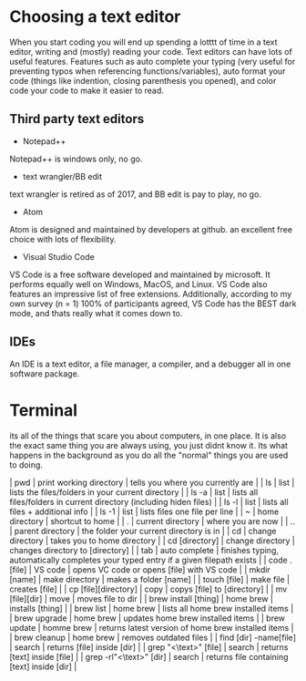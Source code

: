 # Choosing a text editor

When you start coding you will end up spending a lotttt of time in a text editor, writing and (mostly) reading your code. Text editors can have lots of useful features.
Features such as auto complete your typing (very useful for preventing typos when referencing functions/variables), auto format your code (things like indention, closing parenthesis you 
opened), and color code your code to make it easier to read.

## Third party text editors
- Notepad++ 

Notepad++ is windows only, no go.

- text wrangler/BB edit

text wrangler is retired as of 2017, and BB edit is pay to play, no go.

- Atom

Atom is designed and maintained by developers at github. an excellent free choice with lots of flexibility.

- Visual Studio Code

VS Code is a free software developed and maintained by microsoft. It performs equally well on Windows, MacOS, and Linux. VS Code also features an impressive list of 
free extensions.
Additionally, according to my own survey (n = 1) 100% of participants agreed, VS Code has the BEST dark mode, and thats really what it comes down to.

## IDEs
An IDE is a text editor, a file
manager, a compiler, and a debugger all in one software package.

# Terminal

its all of the things that scare you about computers, in one place. It is also the exact same thing you are always using, you just didnt know it. Its what happens in the 
background as you do all the "normal" things you are used to doing.

| pwd | print working directory | tells you where you currently are |
| ls | list | lists the files/folders in your current directory |
| ls -a | list | lists all files/folders in current directory (including hiden files) |
| ls -l | list | lists all files + additional info |
| ls -1 | list | lists files one file per line |
| ~ | home directory | shortcut to home |
| . | current directory | where you are now |
| .. | parent directory | the folder your current directory is in |
| cd | change directory | takes you to home directory |
| cd \[directory] | change directory | changes directory to \[directory] |
| tab | auto complete | finishes typing, automatically completes your typed entry if a given filepath exists |
| code .\[file] | VS code | opens VC code or opens \[file] with VS code |
| mkdir \[name] | make directory | makes a folder \[name] |
| touch \[file] | make file | creates \[file] |
| cp \[file]\[directory] | copy | copys \[file] to \[directory] |
| mv \[file]\[dir] | move | moves file to dir |
| brew install \[thing] | home brew | installs \[thing] |
| brew list | home brew | lists all home brew installed items |
| brew upgrade | home brew | updates home brew installed items |
| brew update | homme brew | returns latest version of home brew installed items |
| brew cleanup | home brew | removes outdated files |
| find \[dir] -name\[file] | search | returns \[file] inside \[dir] |
| grep "\<\text>" \[file] | search | returns \[text] inside \[file] |
| grep -rl"\<\text>" \[dir] | search | returns file containing \[text] inside \[dir] |
